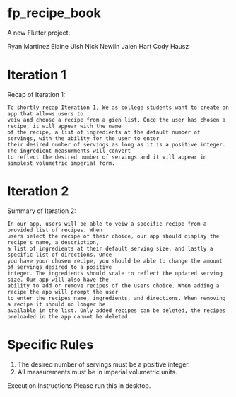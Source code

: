 # fp_recipe_book

A new Flutter project.

Ryan Martinez
Elaine Ulsh
Nick Newlin
Jalen Hart
Cody Hausz

# Iteration 1

Recap of Iteration 1:

    To shortly recap Iteration 1, We as college students want to create an app that allows users to 
    veiw and choose a recipe from a gien list. Once the user has chosen a recipe, it will appear with the name 
    of the recipe, a list of ingredients at the default number of servings, with the ability for the user to enter
    their desired number of servings as long as it is a positive integer. The ingredient measurments will convert 
    to reflect the desired number of servings and it will appear in simplest volumetric imperial form.

# Iteration 2

Summary of Iteration 2:
    
    In our app, users will be able to veiw a specific recipe from a provided list of recipes. When
    users select the recipe of their choice, our app should display the recipe's name, a description,
    a list of ingredients at their default serving size, and lastly a specific list of directions. Once 
    you have your chosen recipe, you should be able to change the amount of servings desired to a positive
    integer. The ingredients should scale to reflect the updated serving size. Our app will also have the 
    ability to add or remove recipes of the users choice. When adding a recipe the app will prompt the user 
    to enter the recipes name, ingredients, and directions. When removing a recipe it should no longer be 
    available in the list. Only added recipes can be deleted, the recipes preloaded in the app cannot be deleted.

# Specific Rules
1. The desired number of servings must be a positive integer.
2. All measurements must be in imperial volumetric units.

 Execution Instructions
Please run this in desktop.
